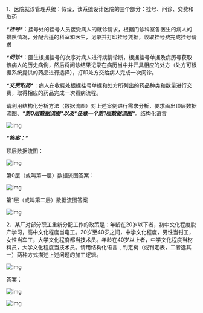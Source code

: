 1、医院就诊管理系统：假设，该系统设计医院的三个部分：挂号、问诊、交费和取药

***\*挂号\****：挂号处的挂号人员接受病人的就诊请求，根据门诊科室各医生的病人的排队情况，分配合适的科室和医生，记录并打印挂号凭据，收取挂号费完成挂号请求

***\*问诊\****：医生根据挂号的次序对病人进行病情诊断，根据挂号单据及病历号获取该病人的历史病例，然后将问诊结果记录在病历当中并开具相应的处方（处方可根据系统提供的药品进行选择），打印处方交给病人完成一次问诊。

***\*交费取药\****：病人在收费处根据挂号单据和处方所列出的药品种类和数量进行交费，取得相应的药品完成一次看病流程。

请利用结构化分析方法（数据流图）对上述案例进行需求分析，要求画出顶层数据流图、***\*第0层数据流图\****以及***\*任意一个第1层数据流图\****。结构化语言

 

![img](file:///C:\Users\meiyo\AppData\Local\Temp\ksohtml14976\wps1.png) 

 

***\*答案：\****

顶层数据流图：

![img](file:///C:\Users\meiyo\AppData\Local\Temp\ksohtml14976\wps2.jpg) 

第0层（或叫第一层）数据流图答案：

![img](file:///C:\Users\meiyo\AppData\Local\Temp\ksohtml14976\wps3.jpg) 

第1层（或叫第二层）数据流图答案

![img](file:///C:\Users\meiyo\AppData\Local\Temp\ksohtml14976\wps4.jpg) 

 

 

2、某厂对部分职工重新分配工作的政策是：年龄在20岁以下者，初中文化程度脱产学习，高中文化程度当电工。20岁至40岁之间，中学文化程度，男性当钳工，女性当车工，大学文化程度都当技术员。年龄在40岁以上者，中学文化程度当材料员，大学文化程度当技术员。请用结构化语言﹑判定树（或判定表，二者选其一）两种方式描述上述问题的加工逻辑。

 

![img](file:///C:\Users\meiyo\AppData\Local\Temp\ksohtml14976\wps5.png)

 

 

 

答案：

 

![img](file:///C:\Users\meiyo\AppData\Local\Temp\ksohtml14976\wps6.jpg) 

 

![img](file:///C:\Users\meiyo\AppData\Local\Temp\ksohtml14976\wps7.jpg) 

 

 

 